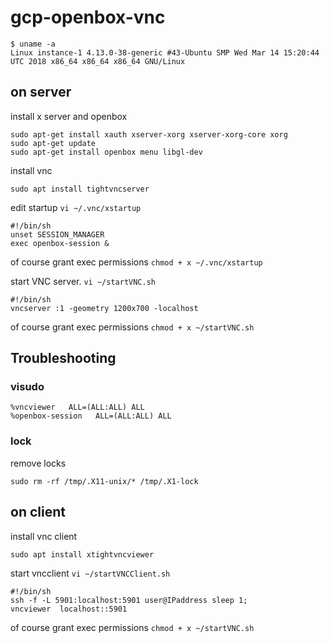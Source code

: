 # gcp-openbox-vnc

```shell
$ uname -a
Linux instance-1 4.13.0-38-generic #43-Ubuntu SMP Wed Mar 14 15:20:44 UTC 2018 x86_64 x86_64 x86_64 GNU/Linux
```
## on server

install x server and openbox

```shell
sudo apt-get install xauth xserver-xorg xserver-xorg-core xorg
sudo apt-get update
sudo apt-get install openbox menu libgl-dev
```

install vnc

```shell
sudo apt install tightvncserver 
```

edit startup `vi ~/.vnc/xstartup`

```shell
#!/bin/sh
unset SESSION_MANAGER
exec openbox-session &
```

of course grant exec permissions `chmod + x ~/.vnc/xstartup`


start VNC server. `vi ~/startVNC.sh`

```shell
#!/bin/sh
vncserver :1 -geometry 1200x700 -localhost
```

of course grant exec permissions `chmod + x ~/startVNC.sh`

## Troubleshooting

### visudo

```
%vncviewer   ALL=(ALL:ALL) ALL
%openbox-session   ALL=(ALL:ALL) ALL
```

### lock

remove locks

```
sudo rm -rf /tmp/.X11-unix/* /tmp/.X1-lock
```
## on client

install vnc client

```
sudo apt install xtightvncviewer
```

start vncclient `vi ~/startVNCClient.sh`

``` shell
#!/bin/sh
ssh -f -L 5901:localhost:5901 user@IPaddress sleep 1;
vncviewer  localhost::5901
```

of course grant exec permissions `chmod + x ~/startVNC.sh`
